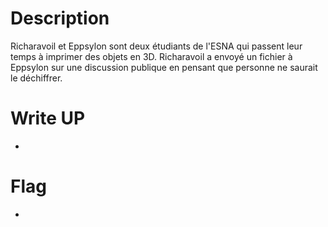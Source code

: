 # Description
Richaravoil et Eppsylon sont deux étudiants de l'ESNA qui passent leur temps à imprimer des objets en 3D. Richaravoil a envoyé un fichier à Eppsylon sur une discussion publique en pensant que personne ne saurait le déchiffrer.

# Write UP
-

# Flag
- 
